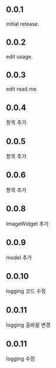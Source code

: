 ## 0.0.1
initial release.

## 0.0.2
edit usage.

## 0.0.3
edit read.me.

## 0.0.4
항목 추가

## 0.0.5
항목 추가

## 0.0.6
항목 추가

## 0.0.8
ImageWidget 추가 

## 0.0.9
model 추가 

## 0.0.10
logging 코드 수정

## 0.0.11
logging 출바꿈 변경  

## 0.0.11
logging 수정   
